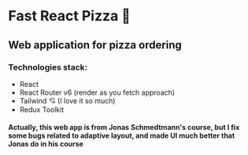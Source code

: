 # Fast React Pizza :pizza:
## Web application for pizza ordering

### Technologies stack:
+ React
+ React Router v6 (render as you fetch approach)
+ Tailwind :cupid: (I love it so much)
+ Redux Toolkit

#### Actually, this web app is from Jonas Schmedtmann's course, but I fix some bugs related to adaptive layout, and made UI much better that Jonas do in his course